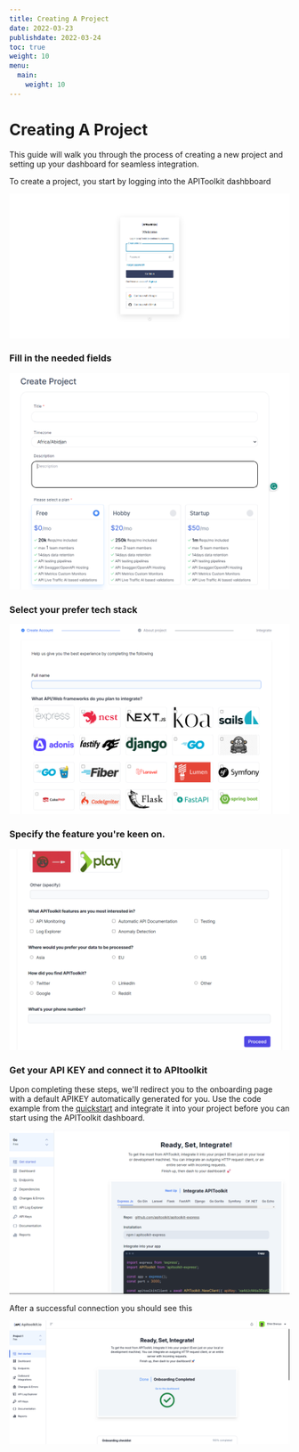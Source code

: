 ```yaml
---
title: Creating A Project
date: 2022-03-23
publishdate: 2022-03-24
toc: true
weight: 10
menu:
  main:
    weight: 10
---
```


# Creating A Project

This guide will walk you through the process of creating a new project and setting up your dashboard for seamless integration.

To create a project, you start by logging into the APIToolkit dashbboard

![sign in/ sign up](log-in.png)

### Fill in the needed fields

![Title and description](title-and-description.png)

### Select your prefer tech stack

  ![desired framework](desired-framework.png)

### Specify the feature you're keen on.
  ![specify the feature](further-project-details.png)

### Get your API KEY and connect it to APItoolkit

Upon completing these steps, we'll redirect you to the onboarding page with a default APIKEY automatically generated for you. Use the code example from the [quickstart](https://apitoolkit.io/docs/get-started/quickstarts/) and integrate it into your project before you can start using the APIToolkit dashboard.

![Welcome on board](welcome-on-board.png)

After a successful connection you should see this 

![successful APItoolkit onboarding](./successful%20apitoolkit%20onboarding.png)

